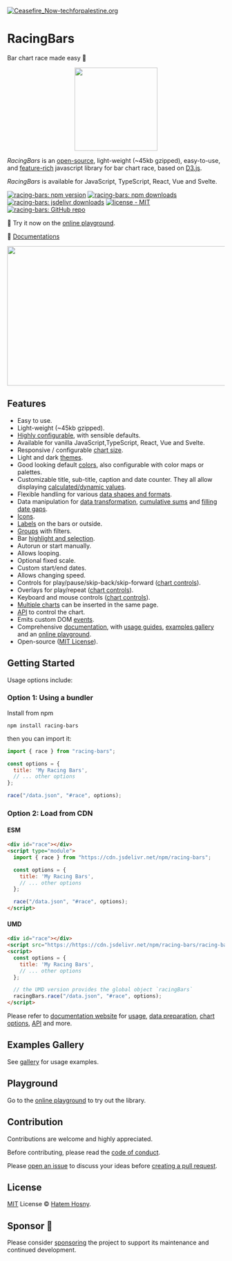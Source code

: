 [![Ceasefire_Now-techforpalestine.org](https://img.shields.io/badge/%F0%9F%87%B5%F0%9F%87%B8_Ceasefire_Now-techforpalestine.org-D83838?color=D83838)](https://www.techforpalestine.org)

# RacingBars

Bar chart race made easy 🎉

<p align="center">
<img width="192" src="https://racing-bars.hatemhosny.dev/img/logo.png"></img>
</p>

_RacingBars_ is an [open-source](https://github.com/hatemhosny/racing-bars), light-weight (~45kb gzipped), easy-to-use, and [feature-rich](#features) javascript library for bar chart race, based on <a href="https://d3js.org" target="_blank" className="external">D3.js</a>.

_RacingBars_ is available for JavaScript, TypeScript, React, Vue and Svelte.

[![racing-bars: npm version](https://img.shields.io/npm/v/racing-bars)](https://www.npmjs.com/package/racing-bars)
[![racing-bars: npm downloads](https://img.shields.io/npm/dw/racing-bars)](https://www.npmjs.com/package/racing-bars)
[![racing-bars: jsdelivr downloads](https://data.jsdelivr.com/v1/package/npm/racing-bars/badge?style=rounded)](https://www.jsdelivr.com/package/npm/racing-bars)
[![license - MIT](https://img.shields.io/github/license/hatemhosny/racing-bars)](https://github.com/hatemhosny/racing-bars/blob/develop/LICENSE)
[![racing-bars: GitHub repo](https://img.shields.io/github/stars/hatemhosny/racing-bars?style=social)](https://github.com/hatemhosny/racing-bars)

🎡 Try it now on the [online playground](https://racing-bars.hatemhosny.dev/playground).

📖 [Documentations](https://racing-bars.hatemhosny.dev)

<p align="center">
<img height="322" width="716" src="https://racing-bars.hatemhosny.dev/img/racing-bars.gif"></img>
</p>

## Features

- Easy to use.
- Light-weight (~45kb gzipped).
- [Highly configurable](https://racing-bars.hatemhosny.dev/documentation/options), with sensible defaults.
- Available for vanilla JavaScript,TypeScript, React, Vue and Svelte.
- Responsive / configurable [chart size](https://racing-bars.hatemhosny.dev/guides/chart-size).
- Light and dark [themes](https://racing-bars.hatemhosny.dev/guides/themes-styles).
- Good looking default [colors](https://racing-bars.hatemhosny.dev/guides/colors), also configurable with color maps or palettes.
- Customizable title, sub-title, caption and date counter. They all allow displaying [calculated/dynamic values](https://racing-bars.hatemhosny.dev/guides/dynamic-values).
- Flexible handling for various [data shapes and formats](https://racing-bars.hatemhosny.dev/documentation/data).
- Data manipulation for [data transformation](https://racing-bars.hatemhosny.dev/documentation/options#datatransform), [cumulative sums](https://racing-bars.hatemhosny.dev/documentation/data#cumulative-sum) and [filling date gaps](https://racing-bars.hatemhosny.dev/documentation/data#filling-gaps-in-data).
- [Icons](https://racing-bars.hatemhosny.dev/guides/icons).
- [Labels](https://racing-bars.hatemhosny.dev/guides/labels) on the bars or outside.
- [Groups](https://racing-bars.hatemhosny.dev/guides/groups) with filters.
- Bar [highlight and selection](https://racing-bars.hatemhosny.dev/guides/highlight-select).
- Autorun or start manually.
- Allows looping.
- Optional fixed scale.
- Custom start/end dates.
- Allows changing speed.
- Controls for play/pause/skip-back/skip-forward ([chart controls](https://racing-bars.hatemhosny.dev/guides/chart-controls)).
- Overlays for play/repeat ([chart controls](https://racing-bars.hatemhosny.dev/guides/chart-controls)).
- Keyboard and mouse controls ([chart controls](https://racing-bars.hatemhosny.dev/guides/chart-controls)).
- [Multiple charts](https://racing-bars.hatemhosny.dev/guides/multiple-charts) can be inserted in the same page.
- [API](https://racing-bars.hatemhosny.dev/documentation/api) to control the chart.
- Emits custom DOM [events](https://racing-bars.hatemhosny.dev/documentation/events).
- Comprehensive [documentation](https://racing-bars.hatemhosny.dev/category/documentation/), with [usage guides](https://racing-bars.hatemhosny.dev/category/guides), [examples gallery](https://racing-bars.hatemhosny.dev/category/gallery) and an [online playground](https://racing-bars.hatemhosny.dev/playground).
- Open-source ([MIT License](https://racing-bars.hatemhosny.dev/license)).

## Getting Started

Usage options include:

### Option 1: Using a bundler

Install from npm

```shell
npm install racing-bars
```

then you can import it:

<!-- prettier-ignore-start -->

```js
import { race } from "racing-bars";

const options = {
  title: 'My Racing Bars',
  // ... other options
};

race("/data.json", "#race", options);
```


### Option 2: Load from CDN

#### ESM

```html
<div id="race"></div>
<script type="module">
  import { race } from "https://cdn.jsdelivr.net/npm/racing-bars";

  const options = {
    title: 'My Racing Bars',
    // ... other options
  };

  race("/data.json", "#race", options);
</script>
```

#### UMD

```html
<div id="race"></div>
<script src="https://https://cdn.jsdelivr.net/npm/racing-bars/racing-bars.umd.js"></script>
<script>
  const options = {
    title: 'My Racing Bars',
    // ... other options
  };

  // the UMD version provides the global object `racingBars`
  racingBars.race("/data.json", "#race", options);
</script>
```

<!-- prettier-ignore-end -->

Please refer to [documentation website](https://racing-bars.hatemhosny.dev/) for [usage](https://racing-bars.hatemhosny.dev/getting-started/usage), [data preparation](https://racing-bars.hatemhosny.dev/documentation/data), [chart options](https://racing-bars.hatemhosny.dev/documentation/options), [API](https://racing-bars.hatemhosny.dev/documentation/api) and more.

## Examples Gallery

See [gallery](https://racing-bars.hatemhosny.dev/category/gallery/) for usage examples.

## Playground

Go to the [online playground](https://racing-bars.hatemhosny.dev/playground/) to try out the library.

## Contribution

Contributions are welcome and highly appreciated.

Before contributing, please read the [code of conduct](https://github.com/hatemhosny/racing-bars/blob/develop/CODE_OF_CONDUCT.md).

Please [open an issue](https://github.com/hatemhosny/racing-bars/issues/new) to discuss your ideas before [creating a pull request](https://github.com/hatemhosny/racing-bars/pulls).

## License

[MIT](https://github.com/hatemhosny/racing-bars/blob/develop/LICENSE) License © [Hatem Hosny](https://github.com/hatemhosny).

## Sponsor 💚

Please consider [sponsoring](https://racing-bars.hatemhosny.dev/sponsor) the project to support its maintenance and continued development.
